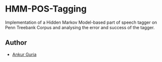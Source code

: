 # HMM-POS-Tagging
Implementation of a Hidden Markov Model-based part of speech tagger on Penn Treebank Corpus and analysing the error and success of the tagger.

## Author
- [Ankur Guria](https://www.linkedin.com/in/ankurguria/)
